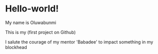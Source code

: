 # Hello-world!

My name is Oluwabunmi

This is my (first project on Github)

I salute the courage of my mentor  'Babadee' to impact something in my blockhead
